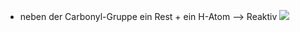 - neben der Carbonyl-Gruppe ein Rest + ein H-Atom 
--> Reaktiv 
![](Pasted%20image%2020231026171703.png)
